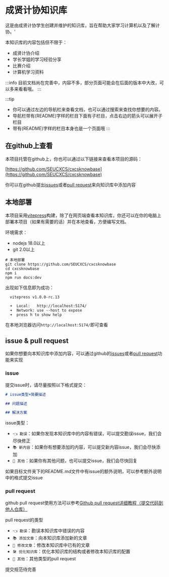 # 成贤计协知识库

这是由成贤计协学生创建并维护的知识库，旨在帮助大家学习计算机以及了解计协。‘

本知识库的内容包括但不限于：
- 成贤计协介绍
- 学长学姐的学习经验分享
- 比赛介绍
- 计算机学习资料


:::info
目前文档尚在完善中，内容不多，部分页面可能会在后面的版本中大改，可以多来看看哦。
:::

<!-- TODO:待完善的文案 -->

:::tip
- 你可以通过左边的导航栏来查看文档，也可以通过搜索来查找你想要的内容。
- 导航栏带有(README)字样的栏目下面有子栏目，点击右边的箭头可以展开子栏目
- 带有(README)字样的栏目本身也是一个页面哦
:::


## 在github上查看

本项目托管在github上，你也可以通过以下链接来查看本项目的源码：

[https://github.com/SEUCXCS/cxcsknowbase](https://github.com/SEUCXCS/cxcsknowbase)

你可以在github提出[issues](https://github.com/SEUCXCS/cxcsknowbase/issues)或者[pull request](https://github.com/SEUCXCS/cxcsknowbase/pulls)来向知识库中添加内容

## 本地部署

本项目采用[vitepress](https://vitepress.vuejs.org/)构建，除了在网页端查看本知识库，你还可以在你的电脑上部署本项目（如果有需要的话）并在本地查看，方便编写文档。

环境需求：
- nodejs 18.0以上
- git 2.0以上


```shell
# 本地部署
git clone https://github.com/SEUCXCS/cxcsknowbase
cd cxcsknowbase
npm i
npm run docs:dev
```

出现如下信息即为成功：

```shell
  vitepress v1.0.0-rc.13

  ➜  Local:   http://localhost:5174/
  ➜  Network: use --host to expose
  ➜  press h to show help
```

在本地浏览器访问`http://localhost:5174/`即可查看


## issue & pull request

如果你想要向本知识库中添加内容，可以通过github的[issues](https://github.com/SEUCXCS/cxcsknowbase/issues)或者[pull request](https://github.com/SEUCXCS/cxcsknowbase/pulls)功能来实现

### issue

提交issue时，请尽量按照以下格式提交：

```markdown
# issue类型+简要描述

## 问题描述

## 解决方案
```

issue类型：
- `👈 勘误`：如果你发现本知识库中的内容有错误，可以提交勘误issue，我们会尽快修正
- `📚 新内容`：如果你有想要添加的内容，可以提交新内容issue，我们会尽快添加
- `🚩 其他`：如果你有其他问题，也可以提交issue，我们会尽快回复

如果目标文件夹下的README.md文件中有issue的额外说明，可以参考额外说明中的格式提交issue

### pull request

github pull request使用方法可以参考[Github pull request详细教程（提交代码到他人仓库）](https://blog.csdn.net/CY2333333/article/details/113731490)

pull request的类型
- `👈 勘误`：勘误本知识库中错误的内容
- `📚 添加文章`：向本知识库添加新的文章
- `📖 修改文章`：修改本知识库中已有的文章
- `🛠️ 优化知识库`：优化本知识库的结构或者修改本知识库的配置
- `🚩 其他`：其他类型的pull request

<!-- 👈👉🎉✨🎈🔧💡📚📖📗📘📙📓📒📃📜📄📑📰📕✒️✏️🖍️🛠️⚒️📌📍🚨🚩⭐⚡❌✅⚠️💲 -->
提交规范待完善
<!-- TODO -->